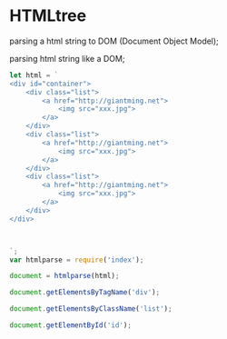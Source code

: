 # HTMLtree

parsing a html string to DOM (Document Object Model);

parsing html string like a DOM;


```js
let html = `
<div id="container">
    <div class="list">
        <a href="http://giantming.net">
            <img src="xxx.jpg">
        </a>
    </div>
    <div class="list">
        <a href="http://giantming.net">
            <img src="xxx.jpg">
        </a>
    </div>
    <div class="list">
        <a href="http://giantming.net">
            <img src="xxx.jpg">
        </a>
    </div>
</div>



`;
var htmlparse = require('index');

document = htmlparse(html);

document.getElementsByTagName('div');

document.getElementsByClassName('list');

document.getElementById('id');




```